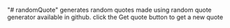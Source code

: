 "# randomQuote" 
generates random quotes
made using random quote generator available in github.
click the Get quote button to get a new quote
